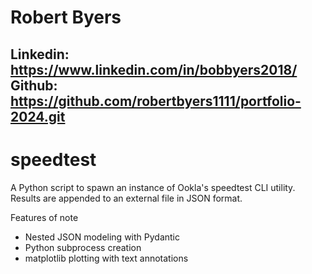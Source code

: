 # Robert Byers
Linkedin: https://www.linkedin.com/in/bobbyers2018/
Github: https://github.com/robertbyers1111/portfolio-2024.git
---
# speedtest

A Python script to spawn an instance of Ookla's speedtest CLI utility. Results are appended to an external file in JSON format.

Features of note
- Nested JSON modeling with Pydantic
- Python subprocess creation
- matplotlib plotting with text annotations
